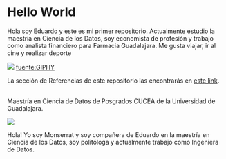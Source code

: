 # Hello World
Hola soy Eduardo y este es mi primer repositorio.
Actualmente estudio la maestría en Ciencia de los Datos, soy economista de profesión y trabajo como analista financiero para Farmacia Guadalajara.
Me gusta viajar, ir al cine y realizar deporte

![](https://media.giphy.com/media/LpkhKVwp6dpCg/giphy.gif)
[fuente:GIPHY](https://media.giphy.com/media/LpkhKVwp6dpCg/giphy.gif)

La sección de Referencias de este repositorio las encontrarás en [este link](https://github.com/vcuspinera/UDG_MCD_Project_Dev_II/blob/main/actividades/08_Git_and_GitHub.md).

<br>
Maestría en Ciencia de Datos de Posgrados CUCEA de la Universidad de Guadalajara.  

![](https://raw.githubusercontent.com/vcuspinera/UDG_MCD_Project_Dev_II/main/actividades/img/MCD_logo.png)


Hola! Yo soy Monserrat y soy compañera de Eduardo en la maestría en Ciencia de los Datos, soy politóloga y actualmente trabajo como Ingeniera de Datos.
